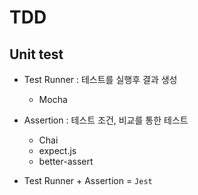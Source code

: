 # TDD

## Unit test

- Test Runner : 테스트를 실행후 결과 생성
  - Mocha
- Assertion : 테스트 조건, 비교를 통한 테스트
  - Chai
  - expect.js
  - better-assert

- Test Runner + Assertion = `Jest`

